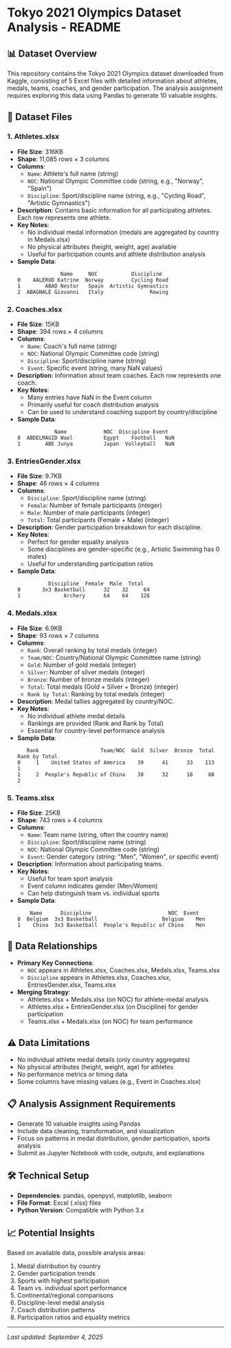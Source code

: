 # Tokyo 2021 Olympics Dataset Analysis - README

## 📊 Dataset Overview

This repository contains the Tokyo 2021 Olympics dataset downloaded from Kaggle, consisting of 5 Excel files with detailed information about athletes, medals, teams, coaches, and gender participation. The analysis assignment requires exploring this data using Pandas to generate 10 valuable insights.

## 📁 Dataset Files

### 1. Athletes.xlsx

-   **File Size**: 316KB
-   **Shape**: 11,085 rows × 3 columns
-   **Columns**:
    -   `Name`: Athlete's full name (string)
    -   `NOC`: National Olympic Committee code (string, e.g., "Norway", "Spain")
    -   `Discipline`: Sport/discipline name (string, e.g., "Cycling Road", "Artistic Gymnastics")
-   **Description**: Contains basic information for all participating athletes. Each row represents one athlete.
-   **Key Notes**:
    -   No individual medal information (medals are aggregated by country in Medals.xlsx)
    -   No physical attributes (height, weight, age) available
    -   Useful for participation counts and athlete distribution analysis
-   **Sample Data**:
    ```
                  Name     NOC           Discipline
    0    AALERUD Katrine  Norway         Cycling Road
    1        ABAD Nestor   Spain  Artistic Gymnastics
    2  ABAGNALE Giovanni   Italy               Rowing
    ```

### 2. Coaches.xlsx

-   **File Size**: 15KB
-   **Shape**: 394 rows × 4 columns
-   **Columns**:
    -   `Name`: Coach's full name (string)
    -   `NOC`: National Olympic Committee code (string)
    -   `Discipline`: Sport/discipline name (string)
    -   `Event`: Specific event (string, many NaN values)
-   **Description**: Information about team coaches. Each row represents one coach.
-   **Key Notes**:
    -   Many entries have NaN in the Event column
    -   Primarily useful for coach distribution analysis
    -   Can be used to understand coaching support by country/discipline
-   **Sample Data**:
    ```
                Name            NOC  Discipline Event
    0  ABDELMAGID Wael          Egypt    Football   NaN
    1        ABE Junya          Japan  Volleyball   NaN
    ```

### 3. EntriesGender.xlsx

-   **File Size**: 9.7KB
-   **Shape**: 46 rows × 4 columns
-   **Columns**:
    -   `Discipline`: Sport/discipline name (string)
    -   `Female`: Number of female participants (integer)
    -   `Male`: Number of male participants (integer)
    -   `Total`: Total participants (Female + Male) (integer)
-   **Description**: Gender participation breakdown for each discipline.
-   **Key Notes**:
    -   Perfect for gender equality analysis
    -   Some disciplines are gender-specific (e.g., Artistic Swimming has 0 males)
    -   Useful for understanding participation ratios
-   **Sample Data**:
    ```
              Discipline  Female  Male  Total
    0       3x3 Basketball      32    32     64
    1              Archery      64    64    128
    ```

### 4. Medals.xlsx

-   **File Size**: 6.9KB
-   **Shape**: 93 rows × 7 columns
-   **Columns**:
    -   `Rank`: Overall ranking by total medals (integer)
    -   `Team/NOC`: Country/National Olympic Committee name (string)
    -   `Gold`: Number of gold medals (integer)
    -   `Silver`: Number of silver medals (integer)
    -   `Bronze`: Number of bronze medals (integer)
    -   `Total`: Total medals (Gold + Silver + Bronze) (integer)
    -   `Rank by Total`: Ranking by total medals (integer)
-   **Description**: Medal tallies aggregated by country/NOC.
-   **Key Notes**:
    -   No individual athlete medal details
    -   Rankings are provided (Rank and Rank by Total)
    -   Essential for country-level performance analysis
-   **Sample Data**:
    ```
       Rank                    Team/NOC  Gold  Silver  Bronze  Total  Rank by Total
    0     1    United States of America    39      41      33    113              1
    1     2  People's Republic of China    38      32      18     88              2
    ```

### 5. Teams.xlsx

-   **File Size**: 25KB
-   **Shape**: 743 rows × 4 columns
-   **Columns**:
    -   `Name`: Team name (string, often the country name)
    -   `Discipline`: Sport/discipline name (string)
    -   `NOC`: National Olympic Committee code (string)
    -   `Event`: Gender category (string: "Men", "Women", or specific event)
-   **Description**: Information about participating teams.
-   **Key Notes**:
    -   Useful for team sport analysis
    -   Event column indicates gender (Men/Women)
    -   Can help distinguish team vs. individual sports
-   **Sample Data**:
    ```
        Name      Discipline                         NOC  Event
    0  Belgium  3x3 Basketball                     Belgium    Men
    1    China  3x3 Basketball  People's Republic of China    Men
    ```

## 🔗 Data Relationships

-   **Primary Key Connections**:
    -   `NOC` appears in Athletes.xlsx, Coaches.xlsx, Medals.xlsx, Teams.xlsx
    -   `Discipline` appears in Athletes.xlsx, Coaches.xlsx, EntriesGender.xlsx, Teams.xlsx
-   **Merging Strategy**:
    -   Athletes.xlsx + Medals.xlsx (on NOC) for athlete-medal analysis
    -   Athletes.xlsx + EntriesGender.xlsx (on Discipline) for gender participation
    -   Teams.xlsx + Medals.xlsx (on NOC) for team performance

## ⚠️ Data Limitations

-   No individual athlete medal details (only country aggregates)
-   No physical attributes (height, weight, age) for athletes
-   No performance metrics or timing data
-   Some columns have missing values (e.g., Event in Coaches.xlsx)

## 📋 Analysis Assignment Requirements

-   Generate 10 valuable insights using Pandas
-   Include data cleaning, transformation, and visualization
-   Focus on patterns in medal distribution, gender participation, sports analysis
-   Submit as Jupyter Notebook with code, outputs, and explanations

## 🛠️ Technical Setup

-   **Dependencies**: pandas, openpyxl, matplotlib, seaborn
-   **File Format**: Excel (.xlsx) files
-   **Python Version**: Compatible with Python 3.x

## 📈 Potential Insights

Based on available data, possible analysis areas:

1. Medal distribution by country
2. Gender participation trends
3. Sports with highest participation
4. Team vs. individual sport performance
5. Continental/regional comparisons
6. Discipline-level medal analysis
7. Coach distribution patterns
8. Participation ratios and equality metrics

---

_Last updated: September 4, 2025_
